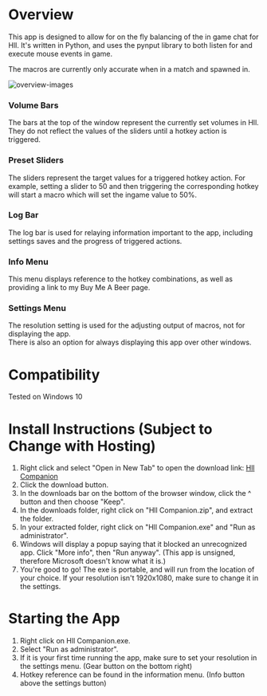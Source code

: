 <base target="_blank">

# Overview

This app is designed to allow for on the fly balancing of the in game chat for Hll. It's written in Python, and uses the pynput library to both listen for and execute mouse events in game.  

The macros are currently only accurate when in a match and spawned in.  

![overview-images](https://github.com/[username]/[reponame]/blob/[branch]/readme-images/overview.png?raw=true)

### Volume Bars

The bars at the top of the window represent the currently set volumes in Hll. They do not reflect the values of the sliders until a hotkey action is triggered.

### Preset Sliders  

The sliders represent the target values for a triggered hotkey action. For example, setting a slider to 50 and then triggering the corresponding hotkey will start a macro which will set the ingame value to 50%.

### Log Bar

The log bar is used for relaying information important to the app, including settings saves and the progress of triggered actions.

### Info Menu

This menu displays reference to the hotkey combinations, as well as providing a link to my Buy Me A Beer page.

### Settings Menu

The resolution setting is used for the adjusting output of macros, not for displaying the app.  
There is also an option for always displaying this app over other windows.  

# Compatibility

Tested on Windows 10

# Install Instructions (Subject to Change with Hosting)

1. Right click and select "Open in New Tab" to open the download link: [Hll Companion](https://www.mediafire.com/file/uj9ymprnrsqthal/Hll_Companion.zip/file)  
2. Click the download button.  
3. In the downloads bar on the bottom of the browser window, click the ^ button and then choose "Keep".
4. In the downloads folder, right click on "Hll Companion.zip", and extract the folder.  
5. In your extracted folder, right click on "Hll Companion.exe" and "Run as administrator".
6. Windows will display a popup saying that it blocked an unrecognized app. Click "More info", then "Run anyway".  (This app is unsigned, therefore Microsoft doesn't know what it is.) 
7. You're good to go! The exe is portable, and will run from the location of your choice. If your resolution isn't 1920x1080, make sure to change it in the settings.  

# Starting the App

1. Right click on Hll Companion.exe.  
2. Select "Run as administrator".  
3. If it is your first time running the app, make sure to set your resolution in the settings menu. (Gear button on the bottom right)  
4. Hotkey reference can be found in the information menu. (Info button above the settings button)